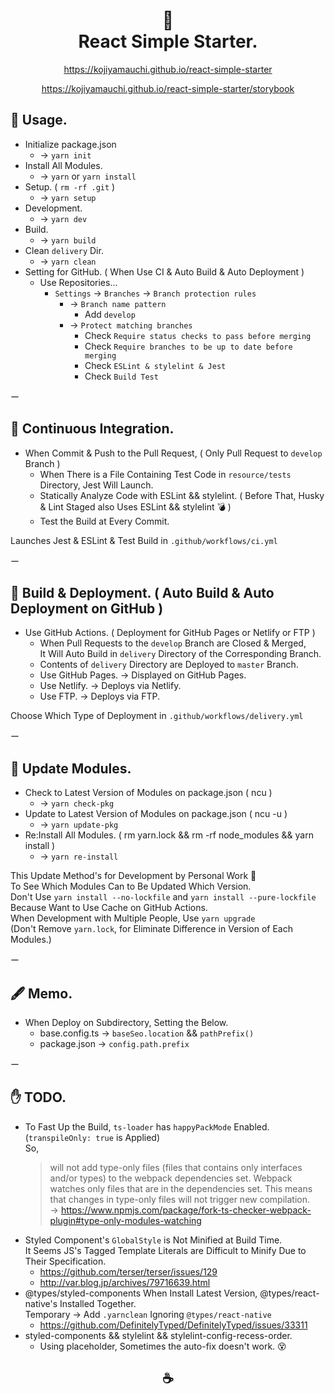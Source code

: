 <h1 align="center">
🥤<br>
React Simple Starter.
</h1>

<p align="center"><a href="https://kojiyamauchi.github.io/react-simple-starter/">https://kojiyamauchi.github.io/react-simple-starter</a></p>
<p align="center"><a href="https://kojiyamauchi.github.io/react-simple-starter/storybook/">https://kojiyamauchi.github.io/react-simple-starter/storybook</a></p>

## 🧉 Usage.

- Initialize package.json
  - -> `yarn init`
- Install All Modules.
  - -> `yarn` or `yarn install`
- Setup. ( `rm -rf .git` )
  - -> `yarn setup`
- Development.
  - -> `yarn dev`
- Build.
  - -> `yarn build`
- Clean `delivery` Dir.
  - -> `yarn clean`
- Setting for GitHub. ( When Use CI & Auto Build & Auto Deployment )
  - Use Repositories...
    - `Settings` -> `Branches` -> `Branch protection rules`
      - -> `Branch name pattern`
        - Add `develop`
      - -> `Protect matching branches`
        - Check `Require status checks to pass before merging`
        - Check `Require branches to be up to date before merging`
        - Check `ESLint & stylelint & Jest`
        - Check `Build Test`

ー

## 🧉 Continuous Integration.

- When Commit & Push to the Pull Request, ( Only Pull Request to `develop` Branch )
  - When There is a File Containing Test Code in `resource/tests` Directory, Jest Will Launch.
  - Statically Analyze Code with ESLint && stylelint. ( Before That, Husky & Lint Staged also Uses ESLint && stylelint 💣 )
  - Test the Build at Every Commit.

Launches Jest & ESLint & Test Build in `.github/workflows/ci.yml`

ー

## 🧉 Build & Deployment. ( Auto Build & Auto Deployment on GitHub )

- Use GitHub Actions. ( Deployment for GitHub Pages or Netlify or FTP )
  - When Pull Requests to the `develop` Branch are Closed & Merged,  
    It Will Auto Build in `delivery` Directory of the Corresponding Branch.
  - Contents of `delivery` Directory are Deployed to `master` Branch.
  - Use GitHub Pages. -> Displayed on GitHub Pages.
  - Use Netlify. -> Deploys via Netlify.
  - Use FTP. -> Deploys via FTP.

Choose Which Type of Deployment in `.github/workflows/delivery.yml`

ー

## 🧉 Update Modules.

- Check to Latest Version of Modules on package.json ( ncu )
  - -> `yarn check-pkg`
- Update to Latest Version of Modules on package.json ( ncu -u )
  - -> `yarn update-pkg`
- Re:Install All Modules. ( rm yarn.lock && rm -rf node_modules && yarn install )
  - -> `yarn re-install`

This Update Method's for Development by Personal Work 🤔  
To See Which Modules Can to Be Updated Which Version.  
Don't Use `yarn install --no-lockfile` and `yarn install --pure-lockfile`  
Because Want to Use Cache on GitHub Actions.  
When Development with Multiple People, Use `yarn upgrade`  
(Don't Remove `yarn.lock`, for Eliminate Difference in Version of Each Modules.)

ー

## 🖋 Memo.

- When Deploy on Subdirectory, Setting the Below.
  - base.config.ts -> `baseSeo.location` && `pathPrefix()`
  - package.json -> `config.path.prefix`

ー

## ✋ TODO.

- To Fast Up the Build, `ts-loader` has `happyPackMode` Enabled. (`transpileOnly: true` is Applied)  
  So,
  > will not add type-only files (files that contains only interfaces and/or types) to the webpack dependencies set. Webpack watches only files that are in the dependencies set. This means that changes in type-only files will not trigger new compilation.  
  > -> <https://www.npmjs.com/package/fork-ts-checker-webpack-plugin#type-only-modules-watching>
- Styled Component's `GlobalStyle` is Not Minified at Build Time.  
  It Seems JS's Tagged Template Literals are Difficult to Minify Due to Their Specification.
  - <https://github.com/terser/terser/issues/129>
  - <http://var.blog.jp/archives/79716639.html>
- @types/styled-components When Install Latest Version, @types/react-native's Installed Together.  
  Temporary -> Add `.yarnclean` Ignoring `@types/react-native`
  - <https://github.com/DefinitelyTyped/DefinitelyTyped/issues/33311>
- styled-components && stylelint && stylelint-config-recess-order.
  - Using placeholder, Sometimes the auto-fix doesn't work. 😵

<h2 align="center">☕️</h2>

